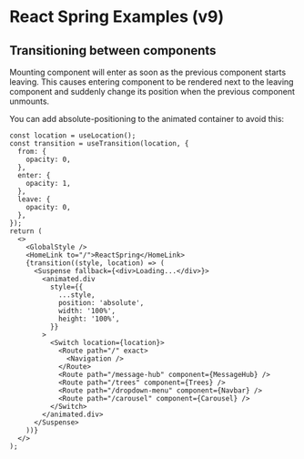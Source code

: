 # React Spring Examples (v9)

## Transitioning between components

Mounting component will enter as soon as the previous component starts leaving. This causes entering component to be rendered next to the leaving component and suddenly change its position when the previous component unmounts.

You can add absolute-positioning to the animated container to avoid this:

```tsx
const location = useLocation();
const transition = useTransition(location, {
  from: {
    opacity: 0,
  },
  enter: {
    opacity: 1,
  },
  leave: {
    opacity: 0,
  },
});
return (
  <>
    <GlobalStyle />
    <HomeLink to="/">ReactSpring</HomeLink>
    {transition((style, location) => (
      <Suspense fallback={<div>Loading...</div>}>
        <animated.div
          style={{
            ...style,
            position: 'absolute',
            width: '100%',
            height: '100%',
          }}
        >
          <Switch location={location}>
            <Route path="/" exact>
              <Navigation />
            </Route>
            <Route path="/message-hub" component={MessageHub} />
            <Route path="/trees" component={Trees} />
            <Route path="/dropdown-menu" component={Navbar} />
            <Route path="/carousel" component={Carousel} />
          </Switch>
        </animated.div>
      </Suspense>
    ))}
  </>
);
```
